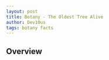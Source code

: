 ```yaml
---
layout: post
title: Botany - The Oldest Tree Alive
author: Dev10us
tags: botany facts
---
```


## Overview

